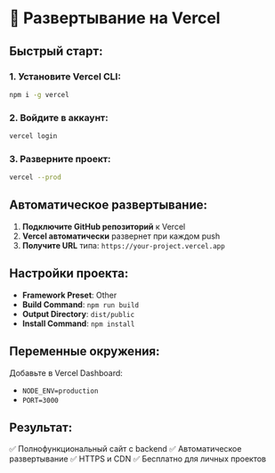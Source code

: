 # 🚀 Развертывание на Vercel

## Быстрый старт:

### 1. Установите Vercel CLI:
```bash
npm i -g vercel
```

### 2. Войдите в аккаунт:
```bash
vercel login
```

### 3. Разверните проект:
```bash
vercel --prod
```

## Автоматическое развертывание:

1. **Подключите GitHub репозиторий** к Vercel
2. **Vercel автоматически** развернет при каждом push
3. **Получите URL** типа: `https://your-project.vercel.app`

## Настройки проекта:

- **Framework Preset**: Other
- **Build Command**: `npm run build`
- **Output Directory**: `dist/public`
- **Install Command**: `npm install`

## Переменные окружения:

Добавьте в Vercel Dashboard:
- `NODE_ENV=production`
- `PORT=3000`

## Результат:
✅ Полнофункциональный сайт с backend
✅ Автоматическое развертывание
✅ HTTPS и CDN
✅ Бесплатно для личных проектов
